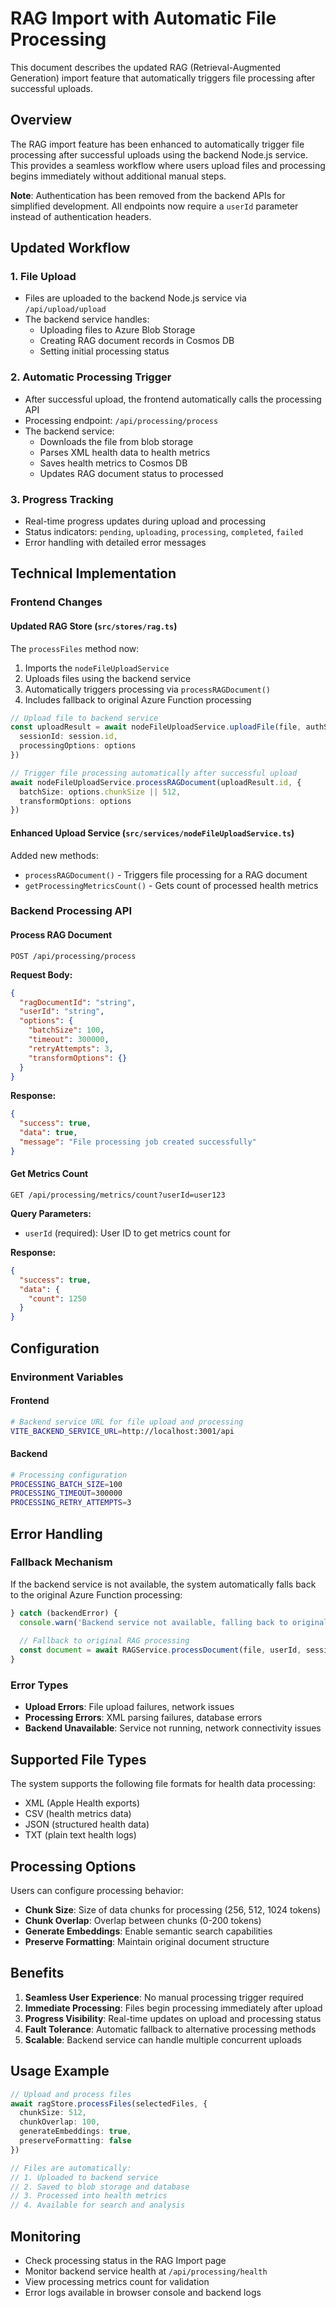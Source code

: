 # RAG Import with Automatic File Processing

This document describes the updated RAG (Retrieval-Augmented Generation) import feature that automatically triggers file processing after successful uploads.

## Overview

The RAG import feature has been enhanced to automatically trigger file processing after successful uploads using the backend Node.js service. This provides a seamless workflow where users upload files and processing begins immediately without additional manual steps.

**Note**: Authentication has been removed from the backend APIs for simplified development. All endpoints now require a `userId` parameter instead of authentication headers.

## Updated Workflow

### 1. File Upload
- Files are uploaded to the backend Node.js service via `/api/upload/upload`
- The backend service handles:
  - Uploading files to Azure Blob Storage
  - Creating RAG document records in Cosmos DB
  - Setting initial processing status

### 2. Automatic Processing Trigger
- After successful upload, the frontend automatically calls the processing API
- Processing endpoint: `/api/processing/process`
- The backend service:
  - Downloads the file from blob storage
  - Parses XML health data to health metrics
  - Saves health metrics to Cosmos DB
  - Updates RAG document status to processed

### 3. Progress Tracking
- Real-time progress updates during upload and processing
- Status indicators: `pending`, `uploading`, `processing`, `completed`, `failed`
- Error handling with detailed error messages

## Technical Implementation

### Frontend Changes

#### Updated RAG Store (`src/stores/rag.ts`)
The `processFiles` method now:
1. Imports the `nodeFileUploadService` 
2. Uploads files using the backend service
3. Automatically triggers processing via `processRAGDocument()`
4. Includes fallback to original Azure Function processing

```typescript
// Upload file to backend service
const uploadResult = await nodeFileUploadService.uploadFile(file, authStore.user.id, {
  sessionId: session.id,
  processingOptions: options
})

// Trigger file processing automatically after successful upload
await nodeFileUploadService.processRAGDocument(uploadResult.id, {
  batchSize: options.chunkSize || 512,
  transformOptions: options
})
```

#### Enhanced Upload Service (`src/services/nodeFileUploadService.ts`)
Added new methods:
- `processRAGDocument()` - Triggers file processing for a RAG document
- `getProcessingMetricsCount()` - Gets count of processed health metrics

### Backend Processing API

#### Process RAG Document
```
POST /api/processing/process
```

**Request Body:**
```json
{
  "ragDocumentId": "string",
  "userId": "string",
  "options": {
    "batchSize": 100,
    "timeout": 300000,
    "retryAttempts": 3,
    "transformOptions": {}
  }
}
```

**Response:**
```json
{
  "success": true,
  "data": true,
  "message": "File processing job created successfully"
}
```

#### Get Metrics Count
```
GET /api/processing/metrics/count?userId=user123
```

**Query Parameters:**
- `userId` (required): User ID to get metrics count for

**Response:**
```json
{
  "success": true,
  "data": {
    "count": 1250
  }
}
```

## Configuration

### Environment Variables

#### Frontend
```bash
# Backend service URL for file upload and processing
VITE_BACKEND_SERVICE_URL=http://localhost:3001/api
```

#### Backend
```bash
# Processing configuration
PROCESSING_BATCH_SIZE=100
PROCESSING_TIMEOUT=300000
PROCESSING_RETRY_ATTEMPTS=3
```

## Error Handling

### Fallback Mechanism
If the backend service is not available, the system automatically falls back to the original Azure Function processing:

```typescript
} catch (backendError) {
  console.warn('Backend service not available, falling back to original RAG processing:', backendError)
  
  // Fallback to original RAG processing
  const document = await RAGService.processDocument(file, userId, sessionId, options)
}
```

### Error Types
- **Upload Errors**: File upload failures, network issues
- **Processing Errors**: XML parsing failures, database errors
- **Backend Unavailable**: Service not running, network connectivity issues

## Supported File Types

The system supports the following file formats for health data processing:
- XML (Apple Health exports)
- CSV (health metrics data)
- JSON (structured health data)
- TXT (plain text health logs)

## Processing Options

Users can configure processing behavior:
- **Chunk Size**: Size of data chunks for processing (256, 512, 1024 tokens)
- **Chunk Overlap**: Overlap between chunks (0-200 tokens)
- **Generate Embeddings**: Enable semantic search capabilities
- **Preserve Formatting**: Maintain original document structure

## Benefits

1. **Seamless User Experience**: No manual processing trigger required
2. **Immediate Processing**: Files begin processing immediately after upload
3. **Progress Visibility**: Real-time updates on upload and processing status
4. **Fault Tolerance**: Automatic fallback to alternative processing methods
5. **Scalable**: Backend service can handle multiple concurrent uploads

## Usage Example

```typescript
// Upload and process files
await ragStore.processFiles(selectedFiles, {
  chunkSize: 512,
  chunkOverlap: 100,
  generateEmbeddings: true,
  preserveFormatting: false
})

// Files are automatically:
// 1. Uploaded to backend service
// 2. Saved to blob storage and database
// 3. Processed into health metrics
// 4. Available for search and analysis
```

## Monitoring

- Check processing status in the RAG Import page
- Monitor backend service health at `/api/processing/health`
- View processing metrics count for validation
- Error logs available in browser console and backend logs 